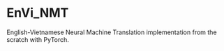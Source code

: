 # EnVi_NMT
English-Vietnamese Neural Machine Translation implementation from the scratch with PyTorch.
